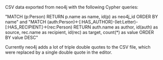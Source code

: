 CSV data exported from neo4j with the following Cypher queries:

"MATCH (p:Person) RETURN p.name as name, id(p) as neo4j_id ORDER BY name"
and
"MATCH (auth:Person)<-[:HAS_AUTHOR]-(let:Letter)-[:HAS_RECIPIENT]->(rec:Person)
 RETURN auth.name as author, id(auth) as source, rec.name as recipient, id(rec) as target, count(*) as value
 ORDER BY value DESC"

Currently neo4j adds a lot of triple double quotes to the CSV file, which were replaced by a single double quote in
the editor. 

